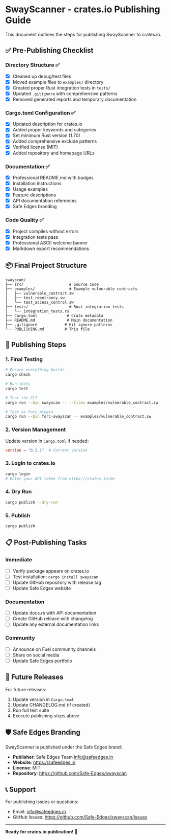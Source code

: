 # SwayScanner - crates.io Publishing Guide

This document outlines the steps for publishing SwayScanner to crates.io.

## ✅ Pre-Publishing Checklist

### Directory Structure ✅
- [x] Cleaned up debug/test files
- [x] Moved example files to `examples/` directory
- [x] Created proper Rust integration tests in `tests/`
- [x] Updated `.gitignore` with comprehensive patterns
- [x] Removed generated reports and temporary documentation

### Cargo.toml Configuration ✅
- [x] Updated description for crates.io
- [x] Added proper keywords and categories
- [x] Set minimum Rust version (1.70)
- [x] Added comprehensive exclude patterns
- [x] Verified license (MIT)
- [x] Added repository and homepage URLs

### Documentation ✅
- [x] Professional README.md with badges
- [x] Installation instructions
- [x] Usage examples
- [x] Feature descriptions
- [x] API documentation references
- [x] Safe Edges branding

### Code Quality ✅
- [x] Project compiles without errors
- [x] Integration tests pass
- [x] Professional ASCII welcome banner
- [x] Markdown export recommendations

## 📦 Final Project Structure

```
swayscan/
├── src/                    # Source code
├── examples/               # Example vulnerable contracts
│   ├── vulnerable_contract.sw
│   ├── test_reentrancy.sw
│   └── test_access_control.sw
├── tests/                  # Rust integration tests
│   └── integration_tests.rs
├── Cargo.toml             # Crate metadata
├── README.md              # Main documentation
├── .gitignore            # Git ignore patterns
└── PUBLISHING.md         # This file
```

## 🚀 Publishing Steps

### 1. Final Testing
```bash
# Ensure everything builds
cargo check

# Run tests
cargo test

# Test the CLI
cargo run --bin swayscan -- --files examples/vulnerable_contract.sw

# Test as Forc plugin
cargo run --bin forc-swayscan -- examples/vulnerable_contract.sw
```

### 2. Version Management
Update version in `Cargo.toml` if needed:
```toml
version = "0.2.1"  # Current version
```

### 3. Login to crates.io
```bash
cargo login
# Enter your API token from https://crates.io/me
```

### 4. Dry Run
```bash
cargo publish --dry-run
```

### 5. Publish
```bash
cargo publish
```

## 📋 Post-Publishing Tasks

### Immediate
- [ ] Verify package appears on crates.io
- [ ] Test installation: `cargo install swayscan`
- [ ] Update GitHub repository with release tag
- [ ] Update Safe Edges website

### Documentation
- [ ] Update docs.rs with API documentation
- [ ] Create GitHub release with changelog
- [ ] Update any external documentation links

### Community
- [ ] Announce on Fuel community channels
- [ ] Share on social media
- [ ] Update Safe Edges portfolio

## 🔄 Future Releases

For future releases:

1. Update version in `Cargo.toml`
2. Update CHANGELOG.md (if created)
3. Run full test suite
4. Execute publishing steps above

## 🛡️ Safe Edges Branding

SwayScanner is published under the Safe Edges brand:
- **Publisher**: Safe Edges Team <info@safeedges.in>
- **Website**: https://safeedges.in
- **License**: MIT
- **Repository**: https://github.com/Safe-Edges/swayscan

## 📞 Support

For publishing issues or questions:
- Email: info@safeedges.in
- GitHub Issues: https://github.com/Safe-Edges/swayscan/issues

---

**Ready for crates.io publication!** 🚀 